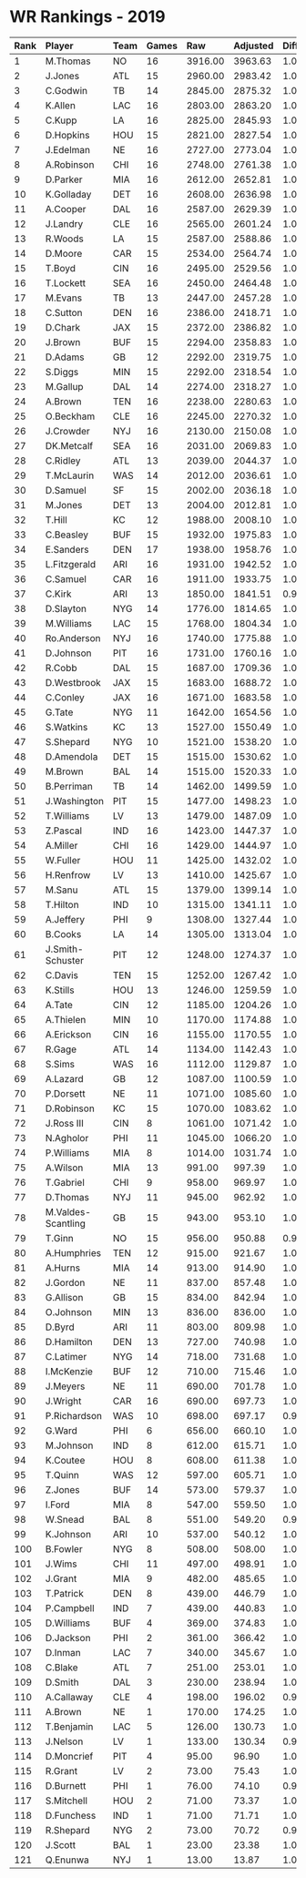 # WR Rankings - 2019

| Rank | Player             | Team | Games | Raw     | Adjusted | Difficulty | Avg/Game | Typical | Consistency | Trend    |
| :----| :------------------| :----| :-----| :-------| :--------| :----------| :--------| :-------| :-----------| :--------|
| 1    | M.Thomas           | NO   | 16    | 3916.00 | 3963.63  | 1.012      | 244.75   | 252.00  | 7/3/6       | +70.1%   |
| 2    | J.Jones            | ATL  | 15    | 2960.00 | 2983.42  | 1.008      | 197.33   | 199.50  | 9/1/5       | +94.6%   |
| 3    | C.Godwin           | TB   | 14    | 2845.00 | 2875.32  | 1.011      | 203.21   | 203.00  | 9/0/5       | +125.1%  |
| 4    | K.Allen            | LAC  | 16    | 2803.00 | 2863.20  | 1.021      | 175.19   | 173.50  | 8/0/8       | +126.3%  |
| 5    | C.Kupp             | LA   | 16    | 2825.00 | 2845.93  | 1.007      | 176.56   | 205.50  | 10/1/5      | +154.9%  |
| 6    | D.Hopkins          | HOU  | 15    | 2821.00 | 2827.54  | 1.002      | 188.07   | 196.00  | 8/2/5       | +88.6%   |
| 7    | J.Edelman          | NE   | 16    | 2727.00 | 2773.04  | 1.017      | 170.44   | 178.00  | 7/1/8       | +106.7%  |
| 8    | A.Robinson         | CHI  | 16    | 2748.00 | 2761.38  | 1.005      | 171.75   | 182.50  | 8/1/7       | +108.1%  |
| 9    | D.Parker           | MIA  | 16    | 2612.00 | 2652.81  | 1.016      | 163.25   | 172.50  | 8/3/5       | +114.7%  |
| 10   | K.Golladay         | DET  | 16    | 2608.00 | 2636.98  | 1.011      | 163.00   | 170.00  | 8/0/8       | +143.2%  |
| 11   | A.Cooper           | DAL  | 16    | 2587.00 | 2629.39  | 1.016      | 161.69   | 161.50  | 8/1/7       | +207.4%  |
| 12   | J.Landry           | CLE  | 16    | 2565.00 | 2601.24  | 1.014      | 160.31   | 156.50  | 9/2/5       | +93.5%   |
| 13   | R.Woods            | LA   | 15    | 2587.00 | 2588.86  | 1.001      | 172.47   | 155.00  | 6/1/8       | +145.4%  |
| 14   | D.Moore            | CAR  | 15    | 2534.00 | 2564.74  | 1.012      | 168.93   | 170.00  | 5/3/7       | +92.1%   |
| 15   | T.Boyd             | CIN  | 16    | 2495.00 | 2529.56  | 1.014      | 155.94   | 169.00  | 10/1/5      | +126.1%  |
| 16   | T.Lockett          | SEA  | 16    | 2450.00 | 2464.48  | 1.006      | 153.12   | 144.00  | 8/1/7       | +207.0%  |
| 17   | M.Evans            | TB   | 13    | 2447.00 | 2457.28  | 1.004      | 188.23   | 168.00  | 8/0/5       | INACTIVE |
| 18   | C.Sutton           | DEN  | 16    | 2386.00 | 2418.71  | 1.014      | 149.12   | 153.50  | 8/2/6       | +80.7%   |
| 19   | D.Chark            | JAX  | 15    | 2372.00 | 2386.82  | 1.006      | 158.13   | 152.00  | 8/0/7       | +164.9%  |
| 20   | J.Brown            | BUF  | 15    | 2294.00 | 2358.83  | 1.028      | 152.93   | 151.00  | 9/2/4       | +86.0%   |
| 21   | D.Adams            | GB   | 12    | 2292.00 | 2319.75  | 1.012      | 191.00   | 189.00  | 4/2/6       | +91.2%   |
| 22   | S.Diggs            | MIN  | 15    | 2292.00 | 2318.54  | 1.012      | 152.80   | 150.00  | 8/1/6       | +169.4%  |
| 23   | M.Gallup           | DAL  | 14    | 2274.00 | 2318.27  | 1.019      | 162.43   | 170.00  | 7/1/6       | +142.5%  |
| 24   | A.Brown            | TEN  | 16    | 2238.00 | 2280.63  | 1.019      | 139.88   | 147.00  | 10/1/5      | +223.1%  |
| 25   | O.Beckham          | CLE  | 16    | 2245.00 | 2270.32  | 1.011      | 140.31   | 143.00  | 8/2/6       | +88.2%   |
| 26   | J.Crowder          | NYJ  | 16    | 2130.00 | 2150.08  | 1.009      | 133.12   | 136.50  | 9/0/7       | +236.5%  |
| 27   | DK.Metcalf         | SEA  | 16    | 2031.00 | 2069.83  | 1.019      | 126.94   | 132.00  | 8/0/8       | +100.9%  |
| 28   | C.Ridley           | ATL  | 13    | 2039.00 | 2044.37  | 1.003      | 156.85   | 147.00  | 5/1/7       | INACTIVE |
| 29   | T.McLaurin         | WAS  | 14    | 2012.00 | 2036.61  | 1.012      | 143.71   | 140.50  | 6/0/8       | +142.2%  |
| 30   | D.Samuel           | SF   | 15    | 2002.00 | 2036.18  | 1.017      | 133.47   | 135.00  | 7/1/7       | +175.2%  |
| 31   | M.Jones            | DET  | 13    | 2004.00 | 2012.81  | 1.004      | 154.15   | 145.00  | 9/0/4       | INACTIVE |
| 32   | T.Hill             | KC   | 12    | 1988.00 | 2008.10  | 1.010      | 165.67   | 184.00  | 8/0/4       | +159.5%  |
| 33   | C.Beasley          | BUF  | 15    | 1932.00 | 1975.83  | 1.023      | 128.80   | 127.50  | 6/3/6       | +96.6%   |
| 34   | E.Sanders          | DEN  | 17    | 1938.00 | 1958.76  | 1.011      | 114.00   | 106.00  | 9/1/7       | +339.5%  |
| 35   | L.Fitzgerald       | ARI  | 16    | 1931.00 | 1942.52  | 1.006      | 120.69   | 116.50  | 7/0/9       | +112.5%  |
| 36   | C.Samuel           | CAR  | 16    | 1911.00 | 1933.75  | 1.012      | 119.44   | 124.00  | 9/0/7       | +132.3%  |
| 37   | C.Kirk             | ARI  | 13    | 1850.00 | 1841.51  | 0.995      | 142.31   | 138.00  | 7/0/6       | +153.8%  |
| 38   | D.Slayton          | NYG  | 14    | 1776.00 | 1814.65  | 1.022      | 126.86   | 104.50  | 5/2/7       | +231.1%  |
| 39   | M.Williams         | LAC  | 15    | 1768.00 | 1804.34  | 1.021      | 117.87   | 118.00  | 8/1/6       | +76.0%   |
| 40   | Ro.Anderson        | NYJ  | 16    | 1740.00 | 1775.88  | 1.021      | 108.75   | 122.00  | 10/1/5      | +216.3%  |
| 41   | D.Johnson          | PIT  | 16    | 1731.00 | 1760.16  | 1.017      | 108.19   | 125.00  | 10/1/5      | +209.2%  |
| 42   | R.Cobb             | DAL  | 15    | 1687.00 | 1709.36  | 1.013      | 112.47   | 106.50  | 8/1/6       | +137.6%  |
| 43   | D.Westbrook        | JAX  | 15    | 1683.00 | 1688.72  | 1.003      | 112.20   | 111.50  | 7/0/8       | +189.1%  |
| 44   | C.Conley           | JAX  | 16    | 1671.00 | 1683.58  | 1.008      | 104.44   | 96.00   | 7/0/9       | +196.9%  |
| 45   | G.Tate             | NYG  | 11    | 1642.00 | 1654.56  | 1.008      | 149.27   | 151.50  | 5/0/6       | +110.9%  |
| 46   | S.Watkins          | KC   | 13    | 1527.00 | 1550.49  | 1.015      | 117.46   | 93.50   | 5/1/7       | +220.8%  |
| 47   | S.Shepard          | NYG  | 10    | 1521.00 | 1538.20  | 1.011      | 152.10   | 150.50  | 6/0/4       | +83.8%   |
| 48   | D.Amendola         | DET  | 15    | 1515.00 | 1530.62  | 1.010      | 101.00   | 114.50  | 11/0/4      | +237.4%  |
| 49   | M.Brown            | BAL  | 14    | 1515.00 | 1520.33  | 1.004      | 108.21   | 105.50  | 8/0/6       | +284.0%  |
| 50   | B.Perriman         | TB   | 14    | 1462.00 | 1499.59  | 1.026      | 104.43   | 97.50   | 8/0/6       | +586.0%  |
| 51   | J.Washington       | PIT  | 15    | 1477.00 | 1498.23  | 1.014      | 98.47    | 101.50  | 9/1/5       | +224.1%  |
| 52   | T.Williams         | LV   | 13    | 1479.00 | 1487.09  | 1.005      | 113.77   | 101.00  | 5/0/8       | +122.0%  |
| 53   | Z.Pascal           | IND  | 16    | 1423.00 | 1447.37  | 1.017      | 88.94    | 103.50  | 10/0/6      | +647.0%  |
| 54   | A.Miller           | CHI  | 16    | 1429.00 | 1444.97  | 1.011      | 89.31    | 75.50   | 8/0/8       | +820.7%  |
| 55   | W.Fuller           | HOU  | 11    | 1425.00 | 1432.02  | 1.005      | 129.55   | 77.50   | 4/0/7       | +333.0%  |
| 56   | H.Renfrow          | LV   | 13    | 1410.00 | 1425.67  | 1.011      | 108.46   | 108.00  | 8/0/5       | +232.5%  |
| 57   | M.Sanu             | ATL  | 15    | 1379.00 | 1399.14  | 1.015      | 91.93    | 99.50   | 10/0/5      | +205.5%  |
| 58   | T.Hilton           | IND  | 10    | 1315.00 | 1341.11  | 1.020      | 131.50   | 143.00  | 6/1/3       | +150.7%  |
| 59   | A.Jeffery          | PHI  | 9     | 1308.00 | 1327.44  | 1.015      | 145.33   | 153.50  | 6/0/3       | INACTIVE |
| 60   | B.Cooks            | LA   | 14    | 1305.00 | 1313.04  | 1.006      | 93.21    | 101.50  | 8/1/5       | +185.0%  |
| 61   | J.Smith-Schuster   | PIT  | 12    | 1248.00 | 1274.37  | 1.021      | 104.00   | 113.00  | 7/0/5       | +263.9%  |
| 62   | C.Davis            | TEN  | 15    | 1252.00 | 1267.42  | 1.012      | 83.47    | 74.50   | 6/3/6       | +138.5%  |
| 63   | K.Stills           | HOU  | 13    | 1246.00 | 1259.59  | 1.011      | 95.85    | 100.00  | 6/1/6       | +170.3%  |
| 64   | A.Tate             | CIN  | 12    | 1185.00 | 1204.26  | 1.016      | 98.75    | 111.00  | 5/2/5       | INACTIVE |
| 65   | A.Thielen          | MIN  | 10    | 1170.00 | 1174.88  | 1.004      | 117.00   | 111.00  | 5/0/5       | +344.2%  |
| 66   | A.Erickson         | CIN  | 16    | 1155.00 | 1170.55  | 1.013      | 72.19    | 70.50   | 9/1/6       | +407.9%  |
| 67   | R.Gage             | ATL  | 14    | 1134.00 | 1142.43  | 1.007      | 81.00    | 84.00   | 8/0/6       | +347.8%  |
| 68   | S.Sims             | WAS  | 16    | 1112.00 | 1129.87  | 1.016      | 69.50    | 75.00   | 11/0/5      | +849.1%  |
| 69   | A.Lazard           | GB   | 12    | 1087.00 | 1100.59  | 1.012      | 90.58    | 103.50  | 8/0/4       | +195.3%  |
| 70   | P.Dorsett          | NE   | 11    | 1071.00 | 1085.60  | 1.014      | 97.36    | 90.50   | 7/0/4       | +203.0%  |
| 71   | D.Robinson         | KC   | 15    | 1070.00 | 1083.62  | 1.013      | 71.33    | 56.50   | 8/0/7       | +538.3%  |
| 72   | J.Ross III         | CIN  | 8     | 1061.00 | 1071.42  | 1.010      | 132.62   | 137.00  | 5/0/3       | +257.3%  |
| 73   | N.Agholor          | PHI  | 11    | 1045.00 | 1066.20  | 1.020      | 95.00    | 70.50   | 5/1/5       | INACTIVE |
| 74   | P.Williams         | MIA  | 8     | 1014.00 | 1031.74  | 1.017      | 126.75   | 126.50  | 5/0/3       | INACTIVE |
| 75   | A.Wilson           | MIA  | 13    | 991.00  | 997.39   | 1.006      | 76.23    | 79.50   | 8/0/5       | +234.8%  |
| 76   | T.Gabriel          | CHI  | 9     | 958.00  | 969.97   | 1.012      | 106.44   | 91.50   | 4/0/5       | INACTIVE |
| 77   | D.Thomas           | NYJ  | 11    | 945.00  | 962.92   | 1.019      | 85.91    | 76.50   | 4/0/7       | INACTIVE |
| 78   | M.Valdes-Scantling | GB   | 15    | 943.00  | 953.10   | 1.011      | 62.87    | 49.00   | 8/0/7       | +884.1%  |
| 79   | T.Ginn             | NO   | 15    | 956.00  | 950.88   | 0.995      | 63.73    | 58.00   | 6/1/8       | +290.5%  |
| 80   | A.Humphries        | TEN  | 12    | 915.00  | 921.67   | 1.007      | 76.25    | 81.00   | 5/4/3       | INACTIVE |
| 81   | A.Hurns            | MIA  | 14    | 913.00  | 914.90   | 1.002      | 65.21    | 61.00   | 6/2/6       | +177.3%  |
| 82   | J.Gordon           | NE   | 11    | 837.00  | 857.48   | 1.024      | 76.09    | 73.50   | 7/0/4       | +247.2%  |
| 83   | G.Allison          | GB   | 15    | 834.00  | 842.94   | 1.011      | 55.60    | 52.00   | 9/1/5       | +186.7%  |
| 84   | O.Johnson          | MIN  | 13    | 836.00  | 836.00   | 1.000      | 64.31    | 59.00   | 6/0/7       | +162.1%  |
| 85   | D.Byrd             | ARI  | 11    | 803.00  | 809.98   | 1.009      | 73.00    | 67.50   | 6/0/5       | +442.1%  |
| 86   | D.Hamilton         | DEN  | 13    | 727.00  | 740.98   | 1.019      | 55.92    | 48.50   | 6/2/5       | +375.7%  |
| 87   | C.Latimer          | NYG  | 14    | 718.00  | 731.68   | 1.019      | 51.29    | 41.50   | 7/0/7       | +525.3%  |
| 88   | I.McKenzie         | BUF  | 12    | 710.00  | 715.46   | 1.008      | 59.17    | 56.50   | 6/0/6       | +100.8%  |
| 89   | J.Meyers           | NE   | 11    | 690.00  | 701.78   | 1.017      | 62.73    | 59.50   | 5/1/5       | +213.2%  |
| 90   | J.Wright           | CAR  | 16    | 690.00  | 697.73   | 1.011      | 43.12    | 42.50   | 9/2/5       | +161.3%  |
| 91   | P.Richardson       | WAS  | 10    | 698.00  | 697.17   | 0.999      | 69.80    | 54.50   | 4/1/5       | INACTIVE |
| 92   | G.Ward             | PHI  | 6     | 656.00  | 660.10   | 1.006      | 109.33   | 109.50  | 2/2/2       | +92.9%   |
| 93   | M.Johnson          | IND  | 8     | 612.00  | 615.71   | 1.006      | 76.50    | 79.00   | 5/0/3       | +356.4%  |
| 94   | K.Coutee           | HOU  | 8     | 608.00  | 611.38   | 1.006      | 76.00    | 81.00   | 4/0/4       | +184.8%  |
| 95   | T.Quinn            | WAS  | 12    | 597.00  | 605.71   | 1.015      | 49.75    | 60.50   | 9/0/3       | INACTIVE |
| 96   | Z.Jones            | BUF  | 14    | 573.00  | 579.37   | 1.011      | 40.93    | 38.00   | 5/1/8       | +75.5%   |
| 97   | I.Ford             | MIA  | 8     | 547.00  | 559.50   | 1.023      | 68.38    | 77.00   | 5/0/3       | +1072.1% |
| 98   | W.Snead            | BAL  | 8     | 551.00  | 549.20   | 0.997      | 68.88    | 76.50   | 4/0/4       | INACTIVE |
| 99   | K.Johnson          | ARI  | 10    | 537.00  | 540.12   | 1.006      | 53.70    | 54.50   | 7/0/3       | INACTIVE |
| 100  | B.Fowler           | NYG  | 8     | 508.00  | 508.00   | 1.000      | 63.50    | 68.00   | 5/0/3       | INACTIVE |
| 101  | J.Wims             | CHI  | 11    | 497.00  | 498.91   | 1.004      | 45.18    | 41.50   | 6/0/5       | +779.8%  |
| 102  | J.Grant            | MIA  | 9     | 482.00  | 485.65   | 1.008      | 53.56    | 45.00   | 4/0/5       | INACTIVE |
| 103  | T.Patrick          | DEN  | 8     | 439.00  | 446.79   | 1.018      | 54.88    | 63.00   | 4/0/4       | +613.0%  |
| 104  | P.Campbell         | IND  | 7     | 439.00  | 440.83   | 1.004      | 62.71    | 55.50   | 3/1/3       | INACTIVE |
| 105  | D.Williams         | BUF  | 4     | 369.00  | 374.83   | 1.016      | 92.25    | 113.00  | 2/0/2       | N/A      |
| 106  | D.Jackson          | PHI  | 2     | 361.00  | 366.42   | 1.015      | 180.50   | 180.50  | 1/0/1       | INACTIVE |
| 107  | D.Inman            | LAC  | 7     | 340.00  | 345.67   | 1.017      | 48.57    | 36.50   | 3/0/4       | +184.2%  |
| 108  | C.Blake            | ATL  | 7     | 251.00  | 253.01   | 1.008      | 35.86    | 31.00   | 4/0/3       | +1916.7% |
| 109  | D.Smith            | DAL  | 3     | 230.00  | 238.94   | 1.039      | 76.67    | 76.67   | 2/0/1       | INACTIVE |
| 110  | A.Callaway         | CLE  | 4     | 198.00  | 196.02   | 0.990      | 49.50    | 69.50   | 3/0/1       | INACTIVE |
| 111  | A.Brown            | NE   | 1     | 170.00  | 174.25   | 1.025      | 170.00   | 170.00  | 0/1/0       | INACTIVE |
| 112  | T.Benjamin         | LAC  | 5     | 126.00  | 130.73   | 1.038      | 25.20    | 28.00   | 2/1/2       | INACTIVE |
| 113  | J.Nelson           | LV   | 1     | 133.00  | 130.34   | 0.980      | 133.00   | 133.00  | 0/1/0       | INACTIVE |
| 114  | D.Moncrief         | PIT  | 4     | 95.00   | 96.90    | 1.020      | 23.75    | 33.50   | 3/0/1       | INACTIVE |
| 115  | R.Grant            | LV   | 2     | 73.00   | 75.43    | 1.033      | 36.50    | 36.50   | 1/0/1       | INACTIVE |
| 116  | D.Burnett          | PHI  | 1     | 76.00   | 74.10    | 0.975      | 76.00    | 76.00   | 0/1/0       | N/A      |
| 117  | S.Mitchell         | HOU  | 2     | 71.00   | 73.37    | 1.033      | 35.50    | 35.50   | 1/0/1       | N/A      |
| 118  | D.Funchess         | IND  | 1     | 71.00   | 71.71    | 1.010      | 71.00    | 71.00   | 0/1/0       | INACTIVE |
| 119  | R.Shepard          | NYG  | 2     | 73.00   | 70.72    | 0.969      | 36.50    | 36.50   | 1/0/1       | INACTIVE |
| 120  | J.Scott            | BAL  | 1     | 23.00   | 23.38    | 1.017      | 23.00    | 23.00   | 0/1/0       | N/A      |
| 121  | Q.Enunwa           | NYJ  | 1     | 13.00   | 13.87    | 1.067      | 13.00    | 13.00   | 0/1/0       | INACTIVE |

